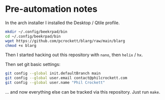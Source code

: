 # Pre-automation notes

In the arch installer I installed the Desktop / Qtile profile.

```bash
mkdir ~/.config/beekrpad/bin
cd ~/.config/beekrpad/bin
wget https://github.com/pcrockett/blarg/raw/main/blarg
chmod +x blarg
```

Then I started hacking out this repository with `nano`, then `helix` / `hx`.

Then set git basic settings:

```bash
git config --global init.defaultBranch main
git config --global user.email contact@philcrockett.com
git config --global user.name "Phil Crockett"
```

... and now everything else can be tracked via this repository. Just run `make`.
